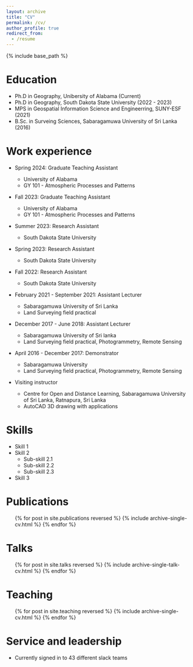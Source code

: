 ```yaml
---
layout: archive
title: "CV"
permalink: /cv/
author_profile: true
redirect_from:
  - /resume
---
```


{% include base_path %}

Education
======
* Ph.D in Geography, Unibersity of Alabama (Current)
* Ph.D in Geography, South Dakota State University (2022 - 2023)
* MPS in Geospatial Information Science and Engineerring, SUNY-ESF (2021)
* B.Sc. in Surveing Sciences, Sabaragamuwa University of Sri Lanka (2016)

Work experience
======
* Spring 2024: Graduate Teaching Assistant
  * University of Alabama
  * GY 101 -  Atmospheric Processes and Patterns 

* Fall 2023: Graduate Teaching Assistant
  * University of Alabama
  * GY 101 -  Atmospheric Processes and Patterns 

* Summer 2023: Research Assistant
  * South Dakota State University
    
* Spring 2023: Research Assistant
  * South Dakota State University
 
* Fall 2022: Research Assistant
  * South Dakota State University

* February 2021 - September 2021: Assistant Lecturer
  * Sabaragamuwa University of Sri Lanka
  * Land Surveying field practical
 
* December 2017 - June 2018: Assistant Lecturer
  * Sabaragamuwa University of Sri lanka
  * Land Surveying field practical, Photogrammetry, Remote Sensing
 
* April 2016 - December 2017: Demonstrator
  * Sabaragamuwa University
  * Land Surveying field practical, Photogrammetry, Remote Sensing
 
* Visiting instructor
  * Centre for Open and Distance Learning, Sabaragamuwa University of Sri Lanka, Ratnapura, Sri Lanka
  * AutoCAD 3D drawing with applications

  
Skills
======
* Skill 1
* Skill 2
  * Sub-skill 2.1
  * Sub-skill 2.2
  * Sub-skill 2.3
* Skill 3

Publications
======
  <ul>{% for post in site.publications reversed %}
    {% include archive-single-cv.html %}
  {% endfor %}</ul>
  
Talks
======
  <ul>{% for post in site.talks reversed %}
    {% include archive-single-talk-cv.html  %}
  {% endfor %}</ul>
  
Teaching
======
  <ul>{% for post in site.teaching reversed %}
    {% include archive-single-cv.html %}
  {% endfor %}</ul>
  
Service and leadership
======
* Currently signed in to 43 different slack teams
